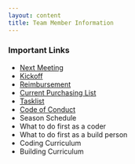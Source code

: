 ```yaml
---
layout: content
title: Team Member Information
---
```




### Important Links
* [Next Meeting](/team/meetings/meeting-2023-01-03)
* [Kickoff](/team/meetings/kickoff)
* [Reimbursement](/team/finance/purchasing)
* [Current Purchasing List](/team/purchasing-list)
* [Tasklist](/team/todo)
* [Code of Conduct](/team/code-of-conduct)
* Season Schedule
* What to do first as a coder
* What to do first as a build person
* Coding Curriculum
* Building Curriculum


